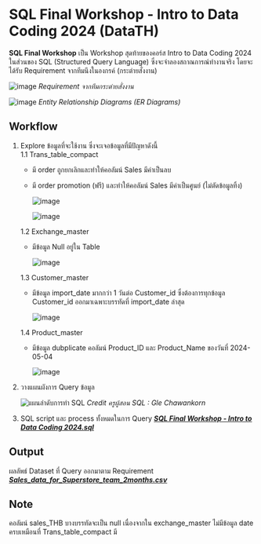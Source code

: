 # SQL Final Workshop - Intro to Data Coding 2024 (DataTH)
**SQL Final Workshop** เป็น Workshop สุดท้ายของคอร์ส Intro to Data Coding 2024 ในส่วนของ SQL (Structured Query Language) ซึ่งจะจำลองสถาณการณ์ทำงานจริง โดยจะได้รับ Requirement จากทีมนึงในองกรค์ (กระต่ายสั่งงาน)

![image](https://github.com/suben-mk/SQL-Final-Workshop-DataTH/assets/89971741/0bdf73e1-2ec7-41b7-9b6f-3848fd57d5fe)
_Requirement จากทีมกระต่ายสั่งงาน_

![image](https://github.com/suben-mk/SQL-Final-Workshop-DataTH/assets/89971741/01086c70-cc62-48ee-8f70-6d3bf67ef456)
_Entity Relationship Diagrams (ER Diagrams)_

## Workflow
1. Explore ข้อมูลที่จะใช้งาน ซึ่งจะเจอข้อมูลที่มีปัญหาดังนี้\
   1.1 Trans_table_compact
     * มี order ถูกยกเลิกและทำให้คอลัมน์ Sales มีค่าเป็นลบ
     * มี order promotion (ฟรี) และทำให้คอลัมน์ Sales มีค่าเป็นศูนย์ (ไม่ตัดข้อมูลทิ้ง)
        
       ![image](https://github.com/suben-mk/SQL-Final-Workshop-DataTH/assets/89971741/df02cdbe-25fc-43c5-ab9c-fa43ddf74a1d)

       ![image](https://github.com/suben-mk/SQL-Final-Workshop-DataTH/assets/89971741/86362de4-53a8-49d1-9c75-b5378ec49f79)

    1.2 Exchange_master
      * มีข้อมูล Null อยู่ใน Table

        ![image](https://github.com/suben-mk/SQL-Final-Workshop-DataTH/assets/89971741/45c59cc8-2192-4090-9596-da4890509e37)

    1.3 Customer_master
      * มีข้อมูล import_date มากกว่า 1 วันต่อ Customer_id ซึ่งต้องการทุกข้อมูล Customer_id ออกมาเฉพาะบรรทัดที่ import_date ล่าสุด

        ![image](https://github.com/suben-mk/SQL-Final-Workshop-DataTH/assets/89971741/d3a43d39-a177-4702-8351-89aaefc66b1e)

    1.4 Product_master
      * มีข้อมูล dubplicate คอลัมน์ Product_ID และ Product_Name ของวันที่ 2024-05-04

        ![image](https://github.com/suben-mk/SQL-Final-Workshop-DataTH/assets/89971741/d6f83102-f118-4dab-adc0-58743440aaba)

2. วางแผนผังการ Query ข้อมูล

   ![แผนลำดับการทำ SQL](https://github.com/suben-mk/SQL-Final-Workshop-DataTH/assets/89971741/bb559495-dbc4-4d13-a068-3f9c7da2454f)
   _Credit ครูผู้สอน SQL : Gle Chawankorn_

3. SQL script และ process ทั้งหมดในการ Query [_**SQL Final Workshop - Intro to Data Coding 2024.sql**_](https://github.com/suben-mk/SQL-Final-Workshop-DataTH/blob/main/SQL%20Final%20Workshop%20-%20Intro%20to%20Data%20Coding%202024.sql)

## Output
ผลลัพธ์ Dataset ที่ Query ออกมาตาม Requirement [_**Sales_data_for_Superstore_team_2months.csv**_](https://github.com/suben-mk/SQL-Final-Workshop-DataTH/blob/main/Sales_data_for_Superstore_team_2months.csv)

## Note
คอลัมน์ sales_THB บางบรรทัดจะเป็น null เนื่องจากใน exchange_master ไม่มีข้อมูล date ครบเหมือนที่ Trans_table_compact มี

